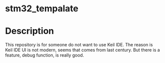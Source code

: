 # stm32_tempalate

# Description

This repository is for someone do not want to use Keil IDE. The reason is Keil IDE UI is not modern, seems that comes from last century. But there is a feature, debug function, is really good.

